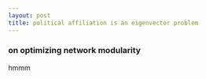 ```yaml
---
layout: post
title: political affiliation is an eigenvector problem
---
```

### on optimizing network modularity


hmmm